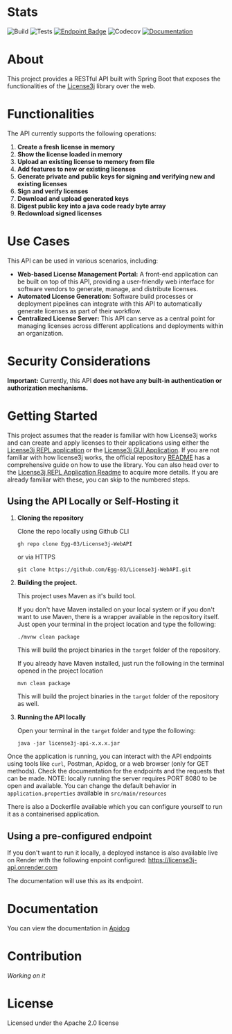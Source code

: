 # Stats
![Build](https://img.shields.io/github/actions/workflow/status/Egg-03/License3j-WebAPI/.github%2Fworkflows%2Fmaven_build.yml?style=for-the-badge)
![Tests](https://img.shields.io/github/actions/workflow/status/Egg-03/License3j-WebAPI/.github%2Fworkflows%2Fmaven_tests.yml?style=for-the-badge&label=Tests)
[![Endpoint Badge](https://img.shields.io/endpoint?url=https%3A%2F%2Flicense3j-api.onrender.com%2Fapi%2Fshieldio&style=for-the-badge)](https://yfdkkl4n.status.cron-job.org/)
![Codecov](https://img.shields.io/codecov/c/gh/Egg-03/License3j-WebAPI?token=170O0RU7FD&style=for-the-badge)
[![Documentation](https://img.shields.io/badge/Documentation-Apidog-pink?style=for-the-badge)](https://license3j.apidog.io/)



# About

This project provides a RESTful API built with Spring Boot that exposes the functionalities of the [License3j](https://github.com/verhas/License3j) library over the web.

# Functionalities

The API currently supports the following operations:

1.  **Create a fresh license in memory**
2.  **Show the license loaded in memory**
3.  **Upload an existing license to memory from file**
4.  **Add features to new or existing licenses**
5.  **Generate private and public keys for signing and verifying new and existing licenses**
6.  **Sign and verify licenses**
7.  **Download and upload generated keys**
8.  **Digest public key into a java code ready byte array**
9.  **Redownload signed licenses**

# Use Cases

This API can be used in various scenarios, including:

* **Web-based License Management Portal:** A front-end application can be built on top of this API, providing a user-friendly web interface for software vendors to generate, manage, and distribute licenses.
* **Automated License Generation:** Software build processes or deployment pipelines can integrate with this API to automatically generate licenses as part of their workflow.
* **Centralized License Server:** This API can serve as a central point for managing licenses across different applications and deployments within an organization.

# Security Considerations

**Important:** Currently, this API **does not have any built-in authentication or authorization mechanisms.** 

# Getting Started 

This project assumes that the reader is familiar with how License3j works and can create and apply licenses to their applications using either the [License3j REPL application](https://github.com/verhas/License3jRepl) or the [License3j GUI Application](https://github.com/Egg-03/License3j-GUI). If you are not familiar with how license3j works, the official repository [README](https://github.com/verhas/License3j) has a comprehensive guide on how to use the library. You can also head over to the [License3j REPL Application Readme](https://github.com/verhas/License3jRepl/blob/master/README.md) to acquire more details. If you are already familiar with these, you can skip to the numbered steps.

## Using the API Locally or Self-Hosting it

1.  **Cloning the repository**

    Clone the repo locally using Github CLI
    ```
    gh repo clone Egg-03/License3j-WebAPI
    ```
    
    or via HTTPS

    ```
    git clone https://github.com/Egg-03/License3j-WebAPI.git
    ```
    
2.  **Building the project.**

     This project uses Maven as it's build tool.
    
     If you don't have Maven installed on your local system or if you don't want to use Maven, there is a wrapper available in the repository itself. Just open your terminal in the 
     project location and type the following:

     ```
     ./mvnw clean package
     ```
     This will build the project binaries in the `target` folder of the repository.

     If you already have Maven installed, just run the following in the terminal opened in the project location
    
      ```
      mvn clean package
      ```
      This will build the project binaries in the `target` folder of the repository as well.
 
4.  **Running the API locally**

      Open your terminal in the `target` folder and type the following:

      ```
      java -jar license3j-api-x.x.x.jar
      ```

Once the application is running, you can interact with the API endpoints using tools like `curl`, Postman, Apidog, or a web browser (only for GET methods). Check the documentation for the endpoints and the requests that can be made.
NOTE: locally running the server requires PORT 8080 to be open and available. You can change the default behavior in `application.properties` available in `src/main/resources`

There is also a Dockerfile available which you can configure yourself to run it as a containerised application.

## Using a pre-configured endpoint

If you don't want to run it locally, a deployed instance is also available live on Render with the following enpoint configured: https://license3j-api.onrender.com

The documentation will use this as its endpoint.

# Documentation

You can view the documentation in [Apidog](https://license3j.apidog.io/)

# Contribution

*Working on it*

# License

Licensed under the Apache 2.0 license
